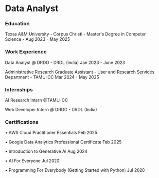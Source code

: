 # Data Analyst

### Education
Texas A&M University - Corpus Christi - Master's Degree in Computer Science - Aug 2023 - May 2025

### Work Experience
Data Analyst @ DRDO - DRDL (India)                                                                 Jan 2023 - June 2023

Administrative Research Graduate Assistant - User and Research Services Department - TAMU-CC        Mar 2024 - May 2025

### Internships
AI Research Intern @TAMU-CC

Web Developer Intern @ DRDO - DRDL (India)

### Certifications 
• AWS Cloud Practitioner Essentials                        Feb 2025   

• Google Data Analytics Professional Certificate           Feb 2025  

• Introduction to Generative AI                            Aug 2024   

• AI For Everyone                                          Jul 2020     

• Programming For Everybody (Getting Started with Python)  Jul 2020                                        
